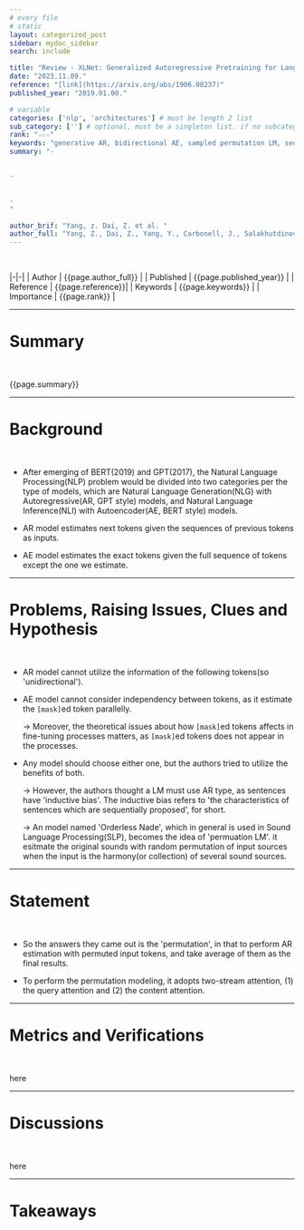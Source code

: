 ```yaml
---
# every file
# static
layout: categorized_post
sidebar: mydoc_sidebar
search: include

title: "Review - XLNet: Generalized Autoregressive Pretraining for Language Understanding."
date: "2023.11.09."
reference: "[link](https://arxiv.org/abs/1906.08237)"
published_year: "2019.01.00."

# variable
categories: ['nlp', 'architectures'] # must be length 2 list
sub_category: [''] # optional, must be a singleton list. if no subcategory filled, it will regareded in listed page in sidebar page
rank: "☆☆☆"
keywords: "generative AR, bidirectional AE, sampled permutation LM, sequence inductive bias, transformer-XL"
summary: "- 


- 
 

- 
"

author_brif: "Yang, z. Dai, Z. et al. "
author_full: "Yang, Z., Dai, Z., Yang, Y., Carbonell, J., Salakhutdinov, R., & Le, Q."
---
```


<br>

|-|-|
| Author | {{page.author_full}} |
| Published | {{page.published_year}} |
| Reference | {{page.reference}}|
| Keywords | {{page.keywords}} |
| Importance | {{page.rank}} |

---

# Summary

<br>

{{page.summary}}

---

# Background

<br>

- After emerging of BERT(2019) and GPT(2017), the Natural Language Processing(NLP) problem would be divided into two categories per the type of models, which are Natural Language Generation(NLG) with Autoregressive(AR, GPT style) models, and Natural Language Inference(NLI) with Autoencoder(AE, BERT style) models.

- AR model estimates next tokens given the sequences of previous tokens as inputs.

- AE model estimates the exact tokens given the full sequence of tokens except the one we estimate.

---

# Problems, Raising Issues, Clues and Hypothesis

<br>

- AR model cannot utilize the information of the following tokens(so 'unidirectional').

- AE model cannot consider independency between tokens, as it estimate the `[mask]`ed token parallelly.

  -> Moreover, the theoretical issues about how `[mask]`ed tokens affects in fine-tuning processes matters, as `[mask]`ed tokens does not appear in the processes.

- Any model should choose either one, but the authors tried to utilize the benefits of both.

  -> However, the authors thought a LM must use AR type, as sentences have 'inductive bias'. The inductive bias refers to 'the characteristics of sentences which are sequentially proposed', for short.

  -> An model named 'Orderless Nade', which in general is used in Sound Language Processing(SLP), becomes the idea of 'permuation LM'. it esitmate the original sounds with random permutation of input sources when the input is the harmony(or collection) of several sound sources.

---

# Statement

<br>

- So the answers they came out is the 'permutation', in that to perform AR estimation with permuted input tokens, and take average of them as the final results.

- To perform the permutation modeling, it adopts two-stream attention, (1) the query attention and (2) the content attention.

---

# Metrics and Verifications

<br>

here

---

# Discussions

<br>

here

---

# Takeaways
